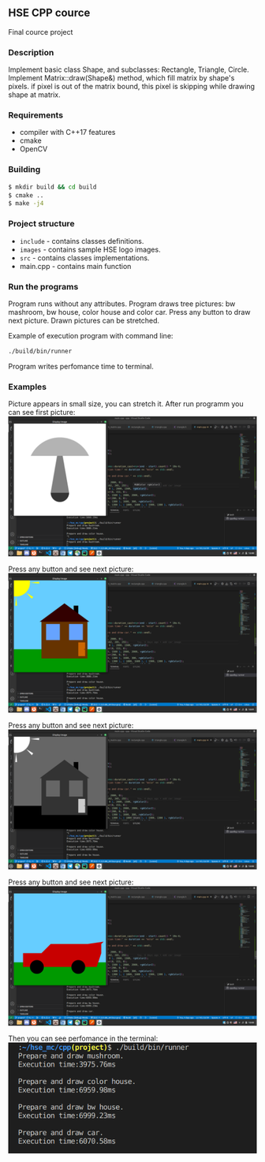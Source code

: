 ## HSE CPP cource

Final cource project

### Description

Implement basic class Shape, and subclasses: Rectangle, Triangle, Circle.
Implement Matrix::draw(Shape&) method, which fill matrix by shape's pixels.
if pixel is out of the matrix bound, this pixel is skipping while drawing shape at matrix.

### Requirements
- compiler with C++17 features
- cmake
- OpenCV

### Building
```bash
$ mkdir build && cd build
$ cmake ..
$ make -j4
```

### Project structure
- `include` - contains classes definitions.
- `images` - contains sample HSE logo images.
- `src` - contains classes implementations.
- main.cpp - contains main function

### Run the programs
Program runs without any  attributes.
Program draws tree pictures: bw mashroom, bw house, color house and color car. Press any button to draw next picture.
Drawn pictures can be stretched.

Example of execution program with command line:
```bash
./build/bin/runner
```
Program writes perfomance time to terminal.

### Examples

Picture appears in small size, you can stretch it.
After run programm you can see first picture:
![Alt text](images/bw_mashroom.png)

Press any button and see next picture:
![color logo](images/color_house.png)

Press any button and see next picture:
![color logo](images/bw_house.png)

Press any button and see next picture:
![color logo](images/color_car.png)

Then you can see perfomance in the terminal:
![color logo](images/perfomance.png)
